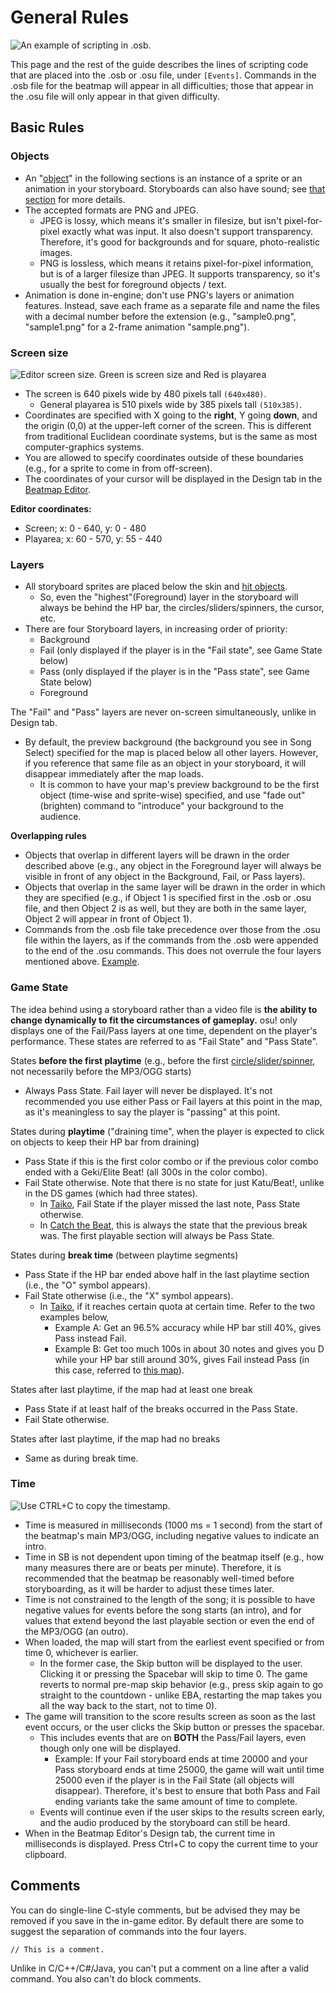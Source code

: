 General Rules
================

![An example of scripting in .osb.](SBS_Base.jpg "An example of scripting in .osb.")

 This page and the rest of the guide describes the lines of scripting code that are placed into the .osb or .osu file, under `[Events]`. Commands in the .osb file for the beatmap will appear in all difficulties; those that appear in the .osu file will only appear in that given difficulty.

Basic Rules
-----------

### Objects

-   An "[object](/wiki/Storyboard_Scripting/Objects)" in the following sections is an instance of a sprite or an animation in your storyboard. Storyboards can also have sound; see [that section](/wiki/Storyboard_Scripting/Audio) for more details.
-   The accepted formats are PNG and JPEG.
    -   JPEG is lossy, which means it's smaller in filesize, but isn't pixel-for-pixel exactly what was input. It also doesn't support transparency. Therefore, it's good for backgrounds and for square, photo-realistic images.
    -   PNG is lossless, which means it retains pixel-for-pixel information, but is of a larger filesize than JPEG. It supports transparency, so it's usually the best for foreground objects / text.
-   Animation is done in-engine; don't use PNG's layers or animation features. Instead, save each frame as a separate file and name the files with a decimal number before the extension (e.g., "sample0.png", "sample1.png" for a 2-frame animation "sample.png").

### Screen size

![Editor screen size. Green is screen size and Red is playarea](SBS_SS.jpg "Editor screen size. Green is screen size and Red is playarea")

-   The screen is 640 pixels wide by 480 pixels tall `(640x480)`.
    -   General playarea is 510 pixels wide by 385 pixels tall `(510x385)`.
-   Coordinates are specified with X going to the **right**, Y going **down**, and the origin (0,0) at the upper-left corner of the screen. This is different from traditional Euclidean coordinate systems, but is the same as most computer-graphics systems.
-   You are allowed to specify coordinates outside of these boundaries (e.g., for a sprite to come in from off-screen).
-   The coordinates of your cursor will be displayed in the Design tab in the [Beatmap Editor](/wiki/Beatmap_Editor).

**Editor coordinates:**

-   Screen; x: 0 - 640, y: 0 - 480
-   Playarea; x: 60 - 570, y: 55 - 440

### Layers

-   All storyboard sprites are placed below the skin and [hit objects](/wiki/Hit_Objects).
    -   So, even the "highest"(Foreground) layer in the storyboard will always be behind the HP bar, the circles/sliders/spinners, the cursor, etc.
-   There are four Storyboard layers, in increasing order of priority:
    -   Background
    -   Fail (only displayed if the player is in the "Fail state", see Game State below)
    -   Pass (only displayed if the player is in the "Pass state", see Game State below)
    -   Foreground

The "Fail" and "Pass" layers are never on-screen simultaneously, unlike in Design tab.
-   By default, the preview background (the background you see in Song Select) specified for the map is placed below all other layers. However, if you reference that same file as an object in your storyboard, it will disappear immediately after the map loads.
    -   It is common to have your map's preview background to be the first object (time-wise and sprite-wise) specified, and use "fade out" (brighten) command to "introduce" your background to the audience.

**Overlapping rules**

-   Objects that overlap in different layers will be drawn in the order described above (e.g., any object in the Foreground layer will always be visible in front of any object in the Background, Fail, or Pass layers).
-   Objects that overlap in the same layer will be drawn in the order in which they are specified (e.g., if Object 1 is specified first in the .osb or .osu file, and then Object 2 is as well, but they are both in the same layer, Object 2 will appear in front of Object 1).
-   Commands from the .osb file take precedence over those from the .osu file within the layers, as if the commands from the .osb were appended to the end of the .osu commands. This does not overrule the four layers mentioned above. [Example](http://osu.ppy.sh/forum/viewtopic.php?p=469997#p469997).

### Game State

The idea behind using a storyboard rather than a video file is **the ability to change dynamically to fit the circumstances of gameplay.** osu! only displays one of the Fail/Pass layers at one time, dependent on the player's performance. These states are referred to as "Fail State" and "Pass State".

States **before the first playtime** (e.g., before the first [circle/slider/spinner](/wiki/Hit_Objects), not necessarily before the MP3/OGG starts)

-   Always Pass State. Fail layer will never be displayed. It's not recommended you use either Pass or Fail layers at this point in the map, as it's meaningless to say the player is "passing" at this point.

States during **playtime** ("draining time", when the player is expected to click on objects to keep their HP bar from draining)

-   Pass State if this is the first color combo or if the previous color combo ended with a Geki/Elite Beat! (all 300s in the color combo).
-   Fail State otherwise. Note that there is no state for just Katu/Beat!, unlike in the DS games (which had three states).
    -   In [Taiko](/wiki/Game_Modes/osu!taiko), Fail State if the player missed the last note, Pass State otherwise.
    -   In [Catch the Beat](/wiki/Game_Modes/osu!catch), this is always the state that the previous break was. The first playable section will always be Pass State.

 States during **break time** (between playtime segments)

-   Pass State if the HP bar ended above half in the last playtime section (i.e., the "O" symbol appears).
-   Fail State otherwise (i.e., the "X" symbol appears).
    -   In [Taiko](/wiki/Game_Modes/osu!taiko), if it reaches certain quota at certain time. Refer to the two examples below,
        -   Example A: Get an 96.5% accuracy while HP bar still 40%, gives Pass instead Fail.
        -   Example B: Get too much 100s in about 30 notes and gives you D while your HP bar still around 30%, gives Fail instead Pass (in this case, referred to [this map](http://osu.ppy.sh/b/69556&m=1)).

 States after last playtime, if the map had at least one break

-   Pass State if at least half of the breaks occurred in the Pass State.
-   Fail State otherwise.

 States after last playtime, if the map had no breaks

-   Same as during break time.

### Time

![Use CTRL+C to copy the timestamp.](SBS_Time.jpg "Use CTRL+C to copy the timestamp.")

-   Time is measured in milliseconds (1000 ms = 1 second) from the start of the beatmap's main MP3/OGG, including negative values to indicate an intro.
-   Time in SB is not dependent upon timing of the beatmap itself (e.g., how many measures there are or beats per minute). Therefore, it is recommended that the beatmap be reasonably well-timed before storyboarding, as it will be harder to adjust these times later.
-   Time is not constrained to the length of the song; it is possible to have negative values for events before the song starts (an intro), and for values that extend beyond the last playable section or even the end of the MP3/OGG (an outro).
-   When loaded, the map will start from the earliest event specified or from time 0, whichever is earlier.
    -   In the former case, the Skip button will be displayed to the user. Clicking it or pressing the Spacebar will skip to time 0. The game reverts to normal pre-map skip behavior (e.g., press skip again to go straight to the countdown - unlike EBA, restarting the map takes you all the way back to the start, not to time 0).
-   The game will transition to the score results screen as soon as the last event occurs, or the user clicks the Skip button or presses the spacebar.
    -   This includes events that are on **BOTH** the Pass/Fail layers, even though only one will be displayed.
        -   Example: If your Fail storyboard ends at time 20000 and your Pass storyboard ends at time 25000, the game will wait until time 25000 even if the player is in the Fail State (all objects will disappear). Therefore, it's best to ensure that both Pass and Fail ending variants take the same amount of time to complete.
    -   Events will continue even if the user skips to the results screen early, and the audio produced by the storyboard can still be heard.
-   When in the Beatmap Editor's Design tab, the current time in milliseconds is displayed. Press Ctrl+C to copy the current time to your clipboard.

Comments
-----------

You can do single-line C-style comments, but be advised they may be removed if you save in the in-game editor. By default there are some to suggest the separation of commands into the four layers.

`// This is a comment.`

Unlike in C/C++/C#/Java, you can't put a comment on a line after a valid command. You also can't do block comments.
